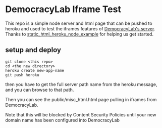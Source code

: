 # DemocracyLab Iframe Test 

This repo is a simple node server and html page that can be pushed to heroku and used to test the iframes features of [DemocracyLab's server](https://github.com/DemocracyLab/CivicTechExchange).
Thanks to [static_html_heroku_node_example](https://github.com/onoriofelipe/static_html_heroku_node_example) for helping us get started.

## setup and deploy
```
git clone <this repo>
cd <the new directory>
heroku create new-app-name
git push heroku
```
then you have to get the full server path name from the heroku message, and you can browse to that path.

Then you can see the public/misc_html.html page pulling in iframes from DemocracyLab.

Note that this will be blocked by Content Security Policies until your new domain name has been configured into DemocracyLab

